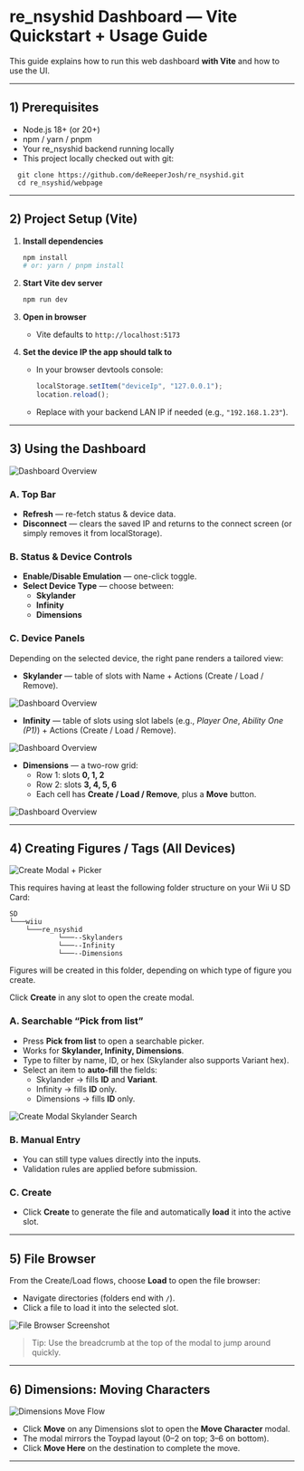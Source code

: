 # re_nsyshid Dashboard — Vite Quickstart + Usage Guide

This guide explains how to run this web dashboard **with Vite** and how to use the UI.

---

## 1) Prerequisites

- Node.js 18+ (or 20+)
- npm / yarn / pnpm
- Your re_nsyshid backend running locally
- This project locally checked out with git:

```console
  git clone https://github.com/deReeperJosh/re_nsyshid.git
  cd re_nsyshid/webpage
```

---

## 2) Project Setup (Vite)

1. **Install dependencies**

   ```bash
   npm install
   # or: yarn / pnpm install
   ```

2. **Start Vite dev server**

   ```bash
   npm run dev
   ```

3. **Open in browser**
   - Vite defaults to `http://localhost:5173`

4. **Set the device IP the app should talk to**
   - In your browser devtools console:

     ```js
     localStorage.setItem("deviceIp", "127.0.0.1");
     location.reload();
     ```

   - Replace with your backend LAN IP if needed (e.g., `"192.168.1.23"`).

---

## 3) Using the Dashboard

![Dashboard Overview](readmeassets/screenshot_dashboard.png)

### A. Top Bar

- **Refresh** — re-fetch status & device data.
- **Disconnect** — clears the saved IP and returns to the connect screen (or simply removes it from localStorage).

### B. Status & Device Controls

- **Enable/Disable Emulation** — one-click toggle.
- **Select Device Type** — choose between:
  - **Skylander**
  - **Infinity**
  - **Dimensions**

### C. Device Panels

Depending on the selected device, the right pane renders a tailored view:

- **Skylander** — table of slots with Name + Actions (Create / Load / Remove).

![Dashboard Overview](readmeassets/skylander_panel.png)

- **Infinity** — table of slots using slot labels (e.g., *Player One*, *Ability One (P1)*)  + Actions (Create / Load / Remove).

![Dashboard Overview](readmeassets/infinity_panel.png)

- **Dimensions** — a two-row grid:
  - Row 1: slots **0, 1, 2**
  - Row 2: slots **3, 4, 5, 6**
  - Each cell has **Create / Load / Remove**, plus a **Move** button.

![Dashboard Overview](readmeassets/dimensions_panel.png)

---

## 4) Creating Figures / Tags (All Devices)

![Create Modal + Picker](readmeassets/screenshot_create_picker.png)

This requires having at least the following folder structure on your Wii U SD Card:

```
SD
└───wiiu
    └───re_nsyshid
            └───--Skylanders
            └───--Infinity
            └───--Dimensions
```

Figures will be created in this folder, depending on which type of figure you create.

Click **Create** in any slot to open the create modal.

### A. Searchable “Pick from list”

- Press **Pick from list** to open a searchable picker.
- Works for **Skylander, Infinity, Dimensions**.
- Type to filter by name, ID, or hex (Skylander also supports Variant hex).
- Select an item to **auto-fill** the fields:
  - Skylander → fills **ID** and **Variant**.
  - Infinity → fills **ID** only.
  - Dimensions → fills **ID** only.

![Create Modal Skylander Search](readmeassets/screenshot_skylander_search.png)

### B. Manual Entry

- You can still type values directly into the inputs.
- Validation rules are applied before submission.

### C. Create

- Click **Create** to generate the file and automatically **load** it into the active slot.

---

## 5) File Browser

From the Create/Load flows, choose **Load** to open the file browser:

- Navigate directories (folders end with `/`).
- Click a file to load it into the selected slot.

![File Browser Screenshot](readmeassets/screenshot_file_browser.png)

> Tip: Use the breadcrumb at the top of the modal to jump around quickly.

---

## 6) Dimensions: Moving Characters

![Dimensions Move Flow](readmeassets/screenshot_dimensions_move.png)

- Click **Move** on any Dimensions slot to open the **Move Character** modal.
- The modal mirrors the Toypad layout (0–2 on top; 3–6 on bottom).
- Click **Move Here** on the destination to complete the move.

---
